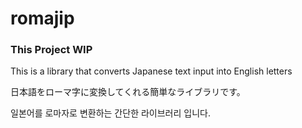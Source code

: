 # romajip

### This Project WIP

This is a library that converts Japanese text input into English letters

日本語をローマ字に変換してくれる簡単なライブラリです。

일본어를 로마자로 변환하는 간단한 라이브러리 입니다.